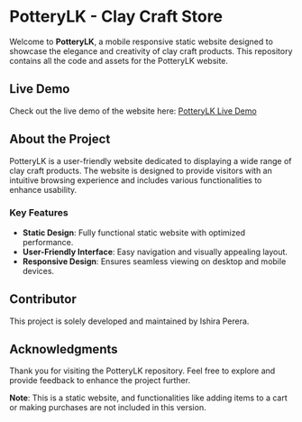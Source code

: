# PotteryLK - Clay Craft Store

Welcome to **PotteryLK**, a mobile responsive static website designed to showcase the elegance and creativity of clay craft products. This repository contains all the code and assets for the PotteryLK website.

## Live Demo

Check out the live demo of the website here: [PotteryLK Live Demo](https://ephemeral-axolotl-b0f685.netlify.app/)

## About the Project

PotteryLK is a user-friendly website dedicated to displaying a wide range of clay craft products. The website is designed to provide visitors with an intuitive browsing experience and includes various functionalities to enhance usability.

### Key Features

- **Static Design**: Fully functional static website with optimized performance.
- **User-Friendly Interface**: Easy navigation and visually appealing layout.
- **Responsive Design**: Ensures seamless viewing on desktop and mobile devices.

## Contributor

This project is solely developed and maintained by Ishira Perera.

## Acknowledgments

Thank you for visiting the PotteryLK repository. Feel free to explore and provide feedback to enhance the project further.

**Note**: This is a static website, and functionalities like adding items to a cart or making purchases are not included in this version.
